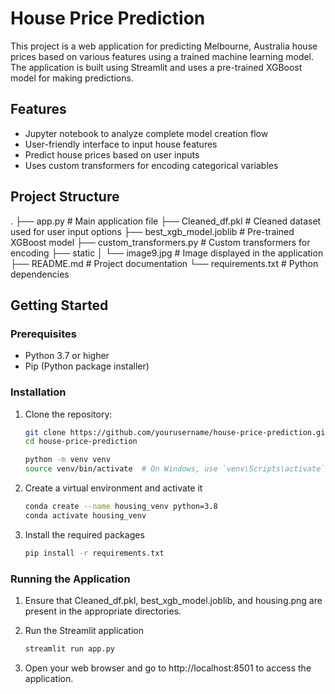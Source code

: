 # House Price Prediction

This project is a web application for predicting Melbourne, Australia house prices based on various features using a trained machine learning model. The application is built using Streamlit and uses a pre-trained XGBoost model for making predictions.

## Features

- Jupyter notebook to analyze complete model creation flow
- User-friendly interface to input house features
- Predict house prices based on user inputs
- Uses custom transformers for encoding categorical variables

## Project Structure
.
├── app.py # Main application file
├── Cleaned_df.pkl # Cleaned dataset used for user input options
├── best_xgb_model.joblib # Pre-trained XGBoost model
├── custom_transformers.py # Custom transformers for encoding
├── static
│ └── image9.jpg # Image displayed in the application
├── README.md # Project documentation
└── requirements.txt # Python dependencies


## Getting Started

### Prerequisites

- Python 3.7 or higher
- Pip (Python package installer)

### Installation

1. Clone the repository:

   ```bash
   git clone https://github.com/yourusername/house-price-prediction.git
   cd house-price-prediction

   python -m venv venv
   source venv/bin/activate  # On Windows, use `venv\Scripts\activate`

2. Create a virtual environment and activate it

   ```bash
   conda create --name housing_venv python=3.8
   conda activate housing_venv

3. Install the required packages

   ```bash
   pip install -r requirements.txt

### Running the Application

1. Ensure that Cleaned_df.pkl, best_xgb_model.joblib, and housing.png are present in the appropriate directories.

2. Run the Streamlit application

   ```bash
   streamlit run app.py

3. Open your web browser and go to http://localhost:8501 to access the application.



